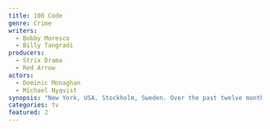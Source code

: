 ```yaml
---
title: 100 Code
genre: Crime
writers:
  - Bobby Moresco
  - Billy Tangradi
producers:
  - Strix Drama
  - Red Arrow
actors:
  - Dominic Monaghan
  - Michael Nyqvist
synopsis: "New York, USA. Stockholm, Sweden. Over the past twelve months young, blonde, blue-eyed women have been found dead in a meadow where Asphodel flowers grow. New York Detective Tommy Conley gets a special dispensation from the NYPD to go observe and act as an adviser to the Stockholm Police Department in order to help solve these crimes."
categories: tv
featured: 2
---
```

